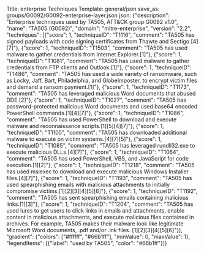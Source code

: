 Title: enterprise Techniques
Template: general/json
save_as: groups/G0092/G0092-enterprise-layer.json
json: {"description": "Enterprise techniques used by TA505, ATT&CK group G0092 v1.0", "name": "TA505 (G0092)", "domain": "mitre-enterprise", "version": "2.2", "techniques": [{"score": 1, "techniqueID": "T1116", "comment": "TA505 has signed payloads with code signing certificates from Thawte and Sectigo.[4][7]"}, {"score": 1, "techniqueID": "T1503", "comment": "TA505 has used malware to gather credentials from Internet Explorer.[1]"}, {"score": 1, "techniqueID": "T1081", "comment": "TA505 has used malware to gather credentials from FTP clients and Outlook.[1]"}, {"score": 1, "techniqueID": "T1486", "comment": "TA505 has used a wide variety of ransomware, such as Locky, Jaff, Bart, Philadelphia, and GlobeImposter, to encrypt victim files and demand a ransom payment.[1]"}, {"score": 1, "techniqueID": "T1173", "comment": "TA505 has leveraged malicious Word documents that abused DDE.[2]"}, {"score": 1, "techniqueID": "T1027", "comment": "TA505 has password-protected malicious Word documents and used base64 encoded PowerShell commands.[1][4][7]"}, {"score": 1, "techniqueID": "T1086", "comment": "TA505 has used PowerShell to download and execute malware and reconnaissance scripts.[1][5][4][7]"}, {"score": 1, "techniqueID": "T1105", "comment": "TA505 has downloaded additional malware to execute on victim systems.[4][7][5]"}, {"score": 1, "techniqueID": "T1085", "comment": "TA505 has leveraged rundll32.exe to execute malicious DLLs.[4][7]"}, {"score": 1, "techniqueID": "T1064", "comment": "TA505 has used PowerShell, VBS, and JavaScript for code execution.[1][2]"}, {"score": 1, "techniqueID": "T1218", "comment": "TA505 has used msiexec to download and execute malicious Windows Installer files.[4][7]"}, {"score": 1, "techniqueID": "T1193", "comment": "TA505 has used spearphishing emails with malicious attachments to initially compromise victims.[1][2][3][4][5][6]"}, {"score": 1, "techniqueID": "T1192", "comment": "TA505 has sent spearphishing emails containing malicious links.[1][3]"}, {"score": 1, "techniqueID": "T1204", "comment": "TA505 has used lures to get users to click links in emails and attachments, enable content in malicious attachments, and execute malicious files contained in archives. For example, TA505 makes their malware look like legitimate Microsoft Word documents, .pdf and/or .lnk files. [1][2][3][4][5][6]"}], "gradient": {"colors": ["#ffffff", "#66b1ff"], "minValue": 0, "maxValue": 1}, "legendItems": [{"label": "used by TA505", "color": "#66b1ff"}]}